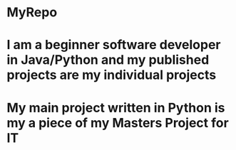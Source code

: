 # MyRepo
# I am a beginner software developer in Java/Python and my published projects are my individual projects
# My main project written in Python is my a piece of my Masters Project for IT 
